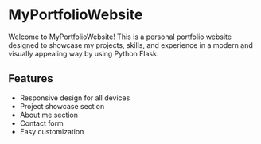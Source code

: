 # MyPortfolioWebsite

Welcome to MyPortfolioWebsite! This is a personal portfolio website designed to showcase my projects, skills, and experience in a modern and visually appealing way by using Python Flask.

## Features

- Responsive design for all devices
- Project showcase section
- About me section
- Contact form
- Easy customization
